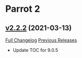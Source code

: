 # Parrot 2

## [v2.2.2](https://github.com/nebularg/Parrot2/tree/v2.2.2) (2021-03-13)
[Full Changelog](https://github.com/nebularg/Parrot2/compare/v2.2.1...v2.2.2) [Previous Releases](https://github.com/nebularg/Parrot2/releases)

- Update TOC for 9.0.5  
